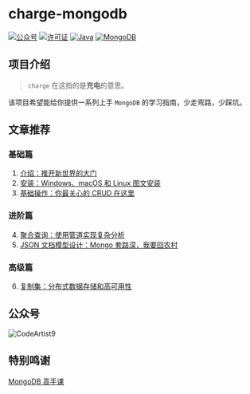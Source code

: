 # charge-mongodb

<p>
  <a href="#公众号"><img src="https://code-artist.oss-cn-shenzhen.aliyuncs.com/MongoDB/charge-mongodb/%E5%85%AC%E4%BC%97%E5%8F%B7-CodeArtist9-blue.svg" alt="公众号"></a>
  <a href="https://github.com/xiongbw/charge-mongodb/blob/master/LICENSE"><img src="https://code-artist.oss-cn-shenzhen.aliyuncs.com/MongoDB/charge-mongodb/%E8%AE%B8%E5%8F%AF%E8%AF%81-Apache-red.svg" alt="许可证"></a>
  <a href="#Java"><img src="https://code-artist.oss-cn-shenzhen.aliyuncs.com/MongoDB/charge-mongodb/Java-1.8.0_202-orange.svg" alt="Java"></a>
  <a href="#MongoDB"><img src="https://code-artist.oss-cn-shenzhen.aliyuncs.com/MongoDB/charge-mongodb/MongoDB-4.4.16-brightgreen.svg" alt="MongoDB"></a>
</p>

## 项目介绍

> `charge` 在这指的是**充电**的意思。

该项目希望能给你提供一系列上手  `MongoDB` 的学习指南，少走弯路，少踩坑。

## 文章推荐

### 基础篇

1. [介绍：推开新世界的大门](https://mp.weixin.qq.com/s/gcyJunjg5Tx6AV73bfWPKg)
2. [安装：Windows、macOS 和 Linux 图文安装](https://mp.weixin.qq.com/s/yaPbuUqMF_4oFkaoCqilJQ)
3. [基础操作：你最关心的 CRUD 在这里](https://mp.weixin.qq.com/s/Wkfb04mUlLMSsoGlH9PM1A)

### 进阶篇

4. [聚合查询：使用管道实现复杂分析](https://mp.weixin.qq.com/s/2ySN-M2J84ztLnw2FzRyZQ)
5. [JSON 文档模型设计：Mongo 套路深，我要回农村](https://mp.weixin.qq.com/s/ILMM87QLvj13maCew7kTJg)

### 高级篇

6. [复制集：分布式数据存储和高可用性](https://mp.weixin.qq.com/s/dbSw4p3SItN47M0HCHD8jg)

## 公众号
![CodeArtist9](https://code-artist.oss-cn-shenzhen.aliyuncs.com/qrcode/qrcode_compress.png)

## 特别鸣谢

[MongoDB 高手课](https://time.geekbang.org/course/intro/100040001?tab=catalog)
